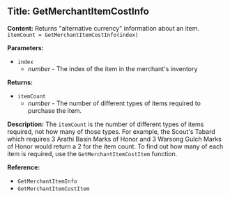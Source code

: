 ## Title: GetMerchantItemCostInfo

**Content:**
Returns "alternative currency" information about an item.
`itemCount = GetMerchantItemCostInfo(index)`

**Parameters:**
- `index`
  - *number* - The index of the item in the merchant's inventory

**Returns:**
- `itemCount`
  - *number* - The number of different types of items required to purchase the item.

**Description:**
The `itemCount` is the number of different types of items required, not how many of those types. For example, the Scout's Tabard which requires 3 Arathi Basin Marks of Honor and 3 Warsong Gulch Marks of Honor would return a 2 for the item count. To find out how many of each item is required, use the `GetMerchantItemCostItem` function.

**Reference:**
- `GetMerchantItemInfo`
- `GetMerchantItemCostItem`